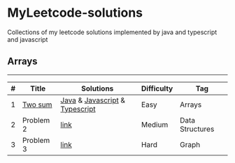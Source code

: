 # MyLeetcode-solutions
Collections of my leetcode solutions implemented by java and typescript and javascript


## Arrays
---------------------------------------------------------------------------------------



| # | Title | Solutions | Difficulty | Tag |
|---|-------|----------|------------|-----|
| 1 | [Two sum ](https://leetcode.com/problems/two-sum/)| [Java](./codes/Java/Leetcodes/src/main/TwoSum.java) & [Javascript](./codes/Javascript/Leetcodes/src/TwoSum.js) & [Typescript](./codes/Typescript/Leetcodes/src/TwoSum.ts)| Easy | Arrays |
| 2 | Problem 2 | [link](http://www.example2.com) | Medium | Data Structures |
| 3 | Problem 3 | [link](http://www.example3.com) | Hard | Graph |









